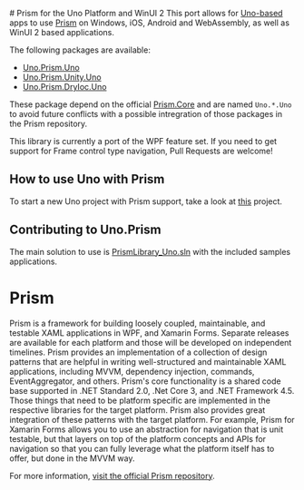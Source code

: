 ﻿﻿﻿# Prism for the Uno Platform and WinUI 2
This port allows for [Uno-based](https://github.com/unoplatform/Uno) apps to use [Prism](https://github.com/PrismLibrary/Prism) on Windows, iOS, Android and WebAssembly, as well as WinUI 2 based applications.

The following packages are available:
- [Uno.Prism.Uno](https://www.nuget.org/packages/Uno.Prism.Uno)
- [Uno.Prism.Unity.Uno](https://www.nuget.org/packages/Uno.Prism.Unity.Uno)
- [Uno.Prism.DryIoc.Uno](https://www.nuget.org/packages/Uno.Prism.DryIoc.Uno)

These package depend on the official [Prism.Core](https://www.nuget.org/packages/Prism.Core) and are named `Uno.*.Uno` 
to avoid future conflicts with a possible intregration of those packages in the Prism repository.

This library is currently a port of the WPF feature set. If you need to get support for Frame control type navigation, Pull Requests are welcome!

## How to use Uno with Prism

To start a new Uno project with Prism support, take a look at [this](https://github.com/unoplatform/Uno.Prism/tree/master/Sandbox/Uno/HelloWorld) project.  

## Contributing to Uno.Prism

The main solution to use is [PrismLibrary_Uno.sln](Sources/PrismLibrary_Uno.sln) with the included samples applications.

# Prism

Prism is a framework for building loosely coupled, maintainable, and testable XAML applications in WPF, and Xamarin Forms. Separate releases are available for each platform and those will be developed on independent timelines. Prism provides an implementation of a collection of design patterns that are helpful in writing well-structured and maintainable XAML applications, including MVVM, dependency injection, commands, EventAggregator, and others. Prism's core functionality is a shared code base supported in .NET Standard 2.0, .Net Core 3, and .NET Framework 4.5. Those things that need to be platform specific are implemented in the respective libraries for the target platform. Prism also provides great integration of these patterns with the target platform. For example, Prism for Xamarin Forms allows you to use an abstraction for navigation that is unit testable, but that layers on top of the platform concepts and APIs for navigation so that you can fully leverage what the platform itself has to offer, but done in the MVVM way.

For more information, [visit the official Prism repository](https://github.com/PrismLibrary/Prism).